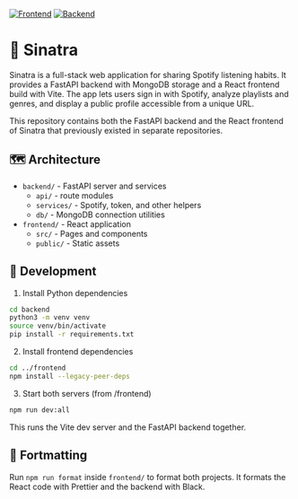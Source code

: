 [![Frontend](https://img.shields.io/website?url=https%3A%2F%2Fsinatra-pi.vercel.app)](https://sinatra-pi.vercel.app)
[![Backend](https://img.shields.io/website?url=https%3A%2F%2Fbackend.sinatra.live)](https://backend.sinatra.live)
# 🎸 Sinatra

Sinatra is a full-stack web application for sharing Spotify listening habits. It provides a FastAPI backend with MongoDB storage and a React frontend build with Vite. The app lets users sign in with Spotify, analyze playlists and genres, and display a public profile accessible from a unique URL.


This repository contains both the FastAPI backend and the React frontend of Sinatra that previously existed in separate repositories.

## 🗺️ Architecture
- `backend/` - FastAPI server and services
  - `api/` - route modules
  - `services/` - Spotify, token, and other helpers
  - `db/` - MongoDB connection utilities
- `frontend/` - React application
  - `src/` - Pages and components
  - `public/` - Static assets

## 👷 Development

1. Install Python dependencies
```bash
cd backend
python3 -m venv venv
source venv/bin/activate
pip install -r requirements.txt
```

2. Install frontend dependencies
```bash
cd ../frontend
npm install --legacy-peer-deps
```

3. Start both servers (from /frontend)
```bash
npm run dev:all
```
This runs the Vite dev server and the FastAPI backend together.

## 🧼 Fortmatting

Run `npm run format` inside `frontend/` to format both projects. It formats the React code with Prettier and the backend with Black.
